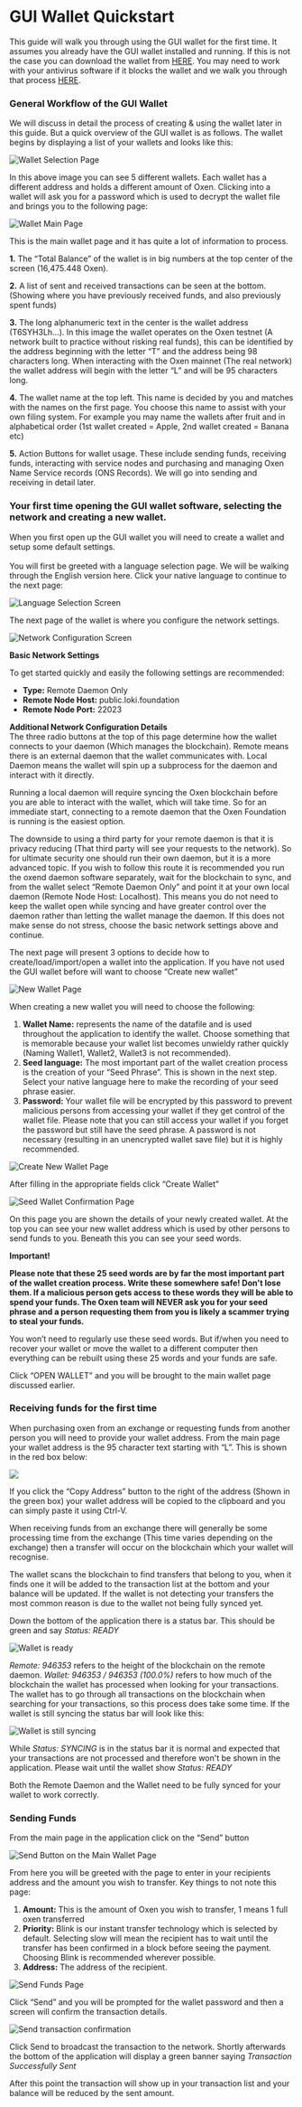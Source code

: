 # GUI Wallet Quickstart

This guide will walk you through using the GUI wallet for the first time. It assumes you already have the GUI wallet installed and running. If this is not the case you can download the wallet from [HERE](https://docs.oxen.io/downloads). You may need to work with your antivirus software if it blocks the wallet and we walk you through that process [HERE](https://docs.oxen.io/using-the-oxen-blockchain/oxen-wallet-guides/preparing-for-gui-wallet-setup-windows).

### **General Workflow of the GUI Wallet**

We will discuss in detail the process of creating & using the wallet later in this guide. But a quick overview of the GUI wallet is as follows. The wallet begins by displaying a list of your wallets and looks like this:

![Wallet Selection Page](https://lh3.googleusercontent.com/vgJxx9t3c0R0z-gjRhY8k1BmvxAhdmtG1ebjcvCAYDXJcvueCtjlOkejzyzoiLJwF9GfAGq9tYAiGSIgCqRh7o3n\_BDpW4lpSzmtcMWDc3qQn3-IbzmpLjQsyytKFi-84TjZH880)

In this above image you can see 5 different wallets. Each wallet has a different address and holds a different amount of Oxen. Clicking into a wallet will ask you for a password which is used to decrypt the wallet file and brings you to the following page:

![Wallet Main Page](../../.gitbook/assets/2nd.png)

This is the main wallet page and it has quite a lot of information to process.

**1.** The “Total Balance” of the wallet is in big numbers at the top center of the screen (16,475.448 Oxen).&#x20;

**2.** A list of sent and received transactions can be seen at the bottom. (Showing where you have previously received funds, and also previously spent funds)

**3.** The long alphanumeric text in the center is the wallet address (T6SYH3Lh…). In this image the wallet operates on the Oxen testnet (A network built to practice without risking real funds), this can be identified by the address beginning with the letter “T” and the address being 98 characters long. When interacting with the Oxen mainnet (The real network) the wallet address will begin with the letter “L” and will be 95 characters long.

**4.** The wallet name at the top left. This name is decided by you and matches with the names on the first page. You choose this name to assist with your own filing system. For example you may name the wallets after fruit and in alphabetical order (1st wallet created = Apple, 2nd wallet created = Banana etc)

**5.** Action Buttons for wallet usage. These include sending funds, receiving funds, interacting with service nodes and purchasing and managing Oxen Name Service records (ONS Records). We will go into sending and receiving in detail later.

### Your first time opening the GUI wallet software, selecting the network and creating a new wallet.

When you first open up the GUI wallet you will need to create a wallet and setup some default settings.\
\
You will first be greeted with a language selection page. We will be walking through the English version here. Click your native language to continue to the next page:

![Language Selection Screen](https://lh6.googleusercontent.com/WUe\_\_1mLfGYfaFcS-yOVtUOkR4vfnXjwouuG7NScZms5oKz85hHtSgkIJGSum-M4Z8cUcHh1-tHdwRN9FIa3-oNVWXg7FJqZwFihMdjms0SsQE031P3lHRcJq9XyRbY6uTw5f9gR)

The next page of the wallet is where you configure the network settings.

![Network Configuration Screen](https://lh6.googleusercontent.com/wwbSlKjOhbRlpkxsANCn3s-mmvk\_lyqKpsAMd1J4c-EnOmzScB4JDCFh4GyXrEzA7fUz5XlaIGQPj9\_MYMaWFMTz4m6Tvu0g1veWTPCUbxd9s98NsUU0iku0VuxcwWlSsuY0UFr5)

**Basic Network Settings**

To get started quickly and easily the following settings are recommended:

* **Type:** Remote Daemon Only
* **Remote Node Host:** public.loki.foundation
* **Remote Node Port:** 22023

**Additional Network Configuration Details**\
The three radio buttons at the top of this page determine how the wallet connects to your daemon (Which manages the blockchain). Remote means there is an external daemon that the wallet communicates with. Local Daemon means the wallet will spin up a subprocess for the daemon and interact with it directly.

Running a local daemon will require syncing the Oxen blockchain before you are able to interact with the wallet, which will take time. So for an immediate start, connecting to a remote daemon that the Oxen Foundation is running is the easiest option.

The downside to using a third party for your remote daemon is that it is privacy reducing (That third party will see your requests to the network). So for ultimate security one should run their own daemon, but it is a more advanced topic. If you wish to follow this route it is recommended you run the oxend daemon software separately, wait for the blockchain to sync, and from the wallet select “Remote Daemon Only” and point it at your own local daemon (Remote Node Host: Localhost). This means you do not need to keep the wallet open while syncing and have greater control over the daemon rather than letting the wallet manage the daemon. If this does not make sense do not stress, choose the basic network settings above and continue.

The next page will present 3 options to decide how to create/load/import/open a wallet into the application. If you have not used the GUI wallet before will want to choose “Create new wallet”

![New Wallet Page](https://lh5.googleusercontent.com/mQ-8TpCzUGsiTtU9fwe5AE199XbbtRmWdIa3teJS8747UPqvTl5CpB7IT4ETP\_XHy1Ycnr9Q3gRYtOb3NE2hF26lyDwIO9A9l2xzsYfU4MBQPUJx\_XboWZHud4lBPgZn89K8uxCe)

When creating a new wallet you will need to choose the following:

1. **Wallet Name:** represents the name of the datafile and is used throughout the application to identify the wallet. Choose something that is memorable because your wallet list becomes unwieldy rather quickly (Naming Wallet1, Wallet2, Wallet3 is not recommended).
2. **Seed language:** The most important part of the wallet creation process is the creation of your “Seed Phrase”. This is shown in the next step. Select your native language here to make the recording of your seed phrase easier.
3. **Password:** Your wallet file will be encrypted by this password to prevent malicious persons from accessing your wallet if they get control of the wallet file. Please note that you can still access your wallet if you forget the password but still have the seed phrase. A password is not necessary (resulting in an unencrypted wallet save file) but it is highly recommended.

![Create New Wallet Page](https://lh4.googleusercontent.com/GBJ5nIchFV0B2hrFQ7f9poSiLadhbqVKnQKk7UzO0ZitALfa48Uv-FhSdH3UcgxP3SgdJGzD9C\_dgDH2L4ymnGJgXxbIDBAwA3Rxt2uEaRFUTAbDhktiLcVA1Y0Te41PyeuB2B3h)

After filling in the appropriate fields click “Create Wallet”

![Seed Wallet Confirmation Page](https://lh5.googleusercontent.com/9Qou-bRZzXG7YsMm8v84uwEfAY0pck4WRx68tz8-mWVGaufwl-tTwFGzg0LLRQQ2a0gYnlZkdtpYLjxNyb2Tu2nS9qlsuTQlepkNmQIhD79jpiIkvsWXck78JzSMO00oVI7i4FUr)

On this page you are shown the details of your newly created wallet. At the top you can see your new wallet address which is used by other persons to send funds to you. Beneath this you can see your seed words.

**Important!**

**Please note that these 25 seed words are by far the most important part of the wallet creation process. Write these somewhere safe! Don't lose them. If a malicious person gets access to these words they will be able to spend your funds. The Oxen team will NEVER ask you for your seed phrase and a person requesting them from you is likely a scammer trying to steal your funds.**

You won’t need to regularly use these seed words. But if/when you need to recover your wallet or move the wallet to a different computer then everything can be rebuilt using these 25 words and your funds are safe.

Click “OPEN WALLET” and you will be brought to the main wallet page discussed earlier.

### Receiving funds for the first time

When purchasing oxen from an exchange or requesting funds from another person you will need to provide your wallet address. From the main page your wallet address is the 95 character text starting with “L”. This is shown in the red box below:

![](../../.gitbook/assets/8th.png)

If you click the “Copy Address” button to the right of the address (Shown in the green box) your wallet address will be copied to the clipboard and you can simply paste it using Ctrl-V.

When receiving funds from an exchange there will generally be some processing time from the exchange (This time varies depending on the exchange) then a transfer will occur on the blockchain which your wallet will recognise.

The wallet scans the blockchain to find transfers that belong to you, when it finds one it will be added to the transaction list at the bottom and your balance will be updated. If the wallet is not detecting your transfers the most common reason is due to the wallet not being fully synced yet.

Down the bottom of the application there is a status bar. This should be green and say _Status: READY_

![Wallet is ready](https://lh4.googleusercontent.com/jSK1S9WCi1ywfgLrW3B80iXJO2qCuGCskT5k5ktHtLmdNBkUb6kbL2nlGiuLazjicY1c4cRTDnaPQlh9ZRulww1hYhX7Zx61Ami7S1qrL61Ns9yVtGdN41qT\_8Z5TOkYe9znmp82)

_Remote: 946353_ refers to the height of the blockchain on the remote daemon. _Wallet: 946353 / 946353 (100.0%)_ refers to how much of the blockchain the wallet has processed when looking for your transactions. The wallet has to go through all transactions on the blockchain when searching for your transactions, so this process does take some time. If the wallet is still syncing the status bar will look like this:

![Wallet is still syncing](https://lh5.googleusercontent.com/qDhxF2tneqM8t8SQRV85l2S\_cRkFmIytxjvMqrtdixuRJYc0lAygeG6VZJdktVKPRLTRHHoApAYTrp3v3FUqjE-e6yF1fEwbDLAJdmKaEwUOb5u7ZVRTO9JhuTojdW546ZW2Rug9)

While _Status: SYNCING_ is in the status bar it is normal and expected that your transactions are not processed and therefore won't be shown in the application. Please wait until the wallet show _Status: READY_

Both the Remote Daemon and the Wallet need to be fully synced for your wallet to work correctly.

### Sending Funds

From the main page in the application click on the “Send” button

![Send Button on the Main Wallet Page](../../.gitbook/assets/11th.png)

From here you will be greeted with the page to enter in your recipients address and the amount you wish to transfer. Key things to not note this page:

1. **Amount:** This is the amount of Oxen you wish to transfer, 1 means 1 full oxen transferred
2. **Priority:** Blink is our instant transfer technology which is selected by default. Selecting slow will mean the recipient has to wait until the transfer has been confirmed in a block before seeing the payment. Choosing Blink is recommended wherever possible.
3. **Address:** The address of the recipient.

![Send Funds Page](https://lh6.googleusercontent.com/ua4bE0pMAdfFyLfFEroFdrU6f6ZqxCohZ1FdahhbLdJuLZrZQiO82DVOempIboIDGa\_S4os19LCF1JYRhwL86aWYV8\_sOAAoXCz7k4Vst7nUejBZmoF9x6GJEG2vuxkZcMtlIR7K)

Click “Send” and you will be prompted for the wallet password and then a screen will confirm the transaction details.

![Send transaction confirmation](https://lh5.googleusercontent.com/1M-stjXJfQLCLuKTt8thMzeHW76BUoo-ffMhGeOtm1smaU5QoANsvor7oqoKUOp2UzHQrt-Us4iFfE0olbY0ghMZR3KJixhtov901HQ6gQKzHVDwfEPu1VNHlZBbU9fwsBHgj9o8)

Click Send to broadcast the transaction to the network. Shortly afterwards the bottom of the application will display a green banner saying _Transaction Successfully Sent_

After this point the transaction will show up in your transaction list and your balance will be reduced by the sent amount.&#x20;
